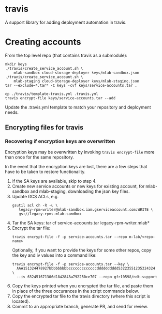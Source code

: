 # travis
A support library for adding deployment automation in travis.

# Creating accounts

From the top level repo (that contains travis as a submodule):

```
mkdir keys
./travis/create_service_account.sh \
    mlab-sandbox cloud-storage-deployer keys/mlab-sandbox.json
./travis/create_service_account.sh \
    mlab-staging cloud-storage-deployer keys/mlab-staging.json
tar --exclude=*.tar* -C keys -cvf keys/service-accounts.tar .

cp ./travis/template-travis.yml .travis.yml
travis encrypt-file keys/service-accounts.tar --add
```

Update the .travis.yml template to match your repository and deployment needs.

## Encrypting files for travis

### Recovering if encryption keys are overwritten

Encryption keys may be overwritten by invoking `travis encrypt-file` more than
once for the same repository.

In the event that the encryption keys are lost, there are a few
steps that have to be taken to restore functionality.

 1. If the SA keys are available, skip to step 4.
 2. Create new service accounts or new keys for existing account, for
    mlab-sandbox and mlab-staging, downloading the json key files.
 3. Update GCS ACLs, e.g.
    ```
    gsutil acl ch -R -u \
       legacy-rpm-writer@mlab-sandbox.iam.gserviceaccount.com:WRITE \
       gs://legacy-rpms-mlab-sandbox
    ```
 4. Tar the SA keys:
    tar cf service-accounts.tar legacy-rpm-writer.mlab*
 5. Encrypt the tar file:
    ```
    travis encrypt-file -f -p service-accounts.tar --repo m-lab/<repo-name>
    ```
    Optionally, if you want to provide the keys for some other repos,
    copy the key and iv values into a command like:
    ```
    travis encrypt-file -f -p service-accounts.tar --key \
      AAA151324478927bbbbbbbbbcccccccccccccdddddddddd53223551235324324 \
      --iv 632451671306d1842843a792250ce707 --repo gfr10598/ndt-support
    ```
 6. Copy the keys printed when you encrypted the tar file,
    and paste them in place of the three occurances in the script
    commands below.
 7. Copy the encrypted tar file to the travis directory (where
    this script is located).
 8. Commit to an appropriate branch, generate PR, and send for review.
